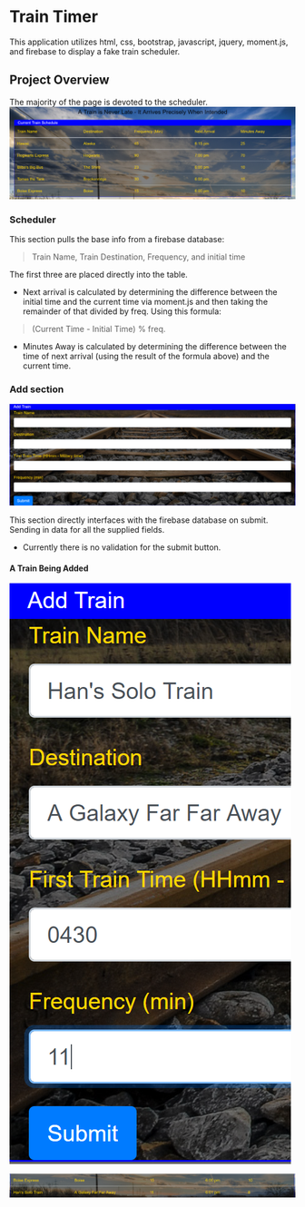 # Train Timer
This application utilizes html, css, bootstrap, javascript, jquery, moment.js, and firebase to display a fake train scheduler.

## Project Overview
The majority of the page is devoted to the scheduler.
![Scheduler](https://github.com/bshin19/bshin19.github.io/blob/master/global_assets/images/trainscheduler.PNG)

### Scheduler
This section pulls the base info from a firebase database:
> Train Name, Train Destination, Frequency, and initial time

The first three are placed directly into the table.

* Next arrival is calculated by determining the difference between the initial time and the current time via moment.js and then taking the remainder of that divided by freq. Using this formula:
> (Current Time - Initial Time) % freq.

* Minutes Away is calculated by determining the difference between the time of next arrival (using the result of the formula above) and the current time.

### Add section
![train add](https://github.com/bshin19/bshin19.github.io/blob/master/global_assets/images/trainadd.PNG)

This section directly interfaces with the firebase database on submit. Sending in data for all the supplied fields. 
* Currently there is no validation for the submit button.

#### A Train Being Added
![example add](https://github.com/bshin19/bshin19.github.io/blob/master/global_assets/images/trainhan.PNG)

![new train](https://github.com/bshin19/bshin19.github.io/blob/master/global_assets/images/trainschednew.PNG)